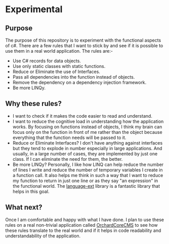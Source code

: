 # Experimental

## Purpose
The purpose of this repository is to experiment with the functional aspects of c#.
There are a few rules that I want to stick by and see if it is possible to use them in a real world application.
The rules are:-
- Use C# records for data objects.
- Use only static classes with static functions.
- Reduce or Eliminate the use of Interfaces.
- Pass all dependencies into the function instead of objects.
- Remove the dependency on a dependency injection framework.
- Be more LINQy.

## Why these rules?
- I want to check if it makes the code easier to read and understand.
- I want to reduce the cognitive load in understanding how the application works. By focusing on functions instead of objects, I think my brain can focus only on the function in front of me rather than the object because everything that the function needs will be passed to it. 
- Reduce or Eliminate Interfaces? I don't have anything against interfaces but they tend to explode in number especially in large applications. And usually, in a large number of cases, they are implemented by just one class. If I can eliminate the need for them, the better.
- Be more LINQy? Personally, I like how LINQ can help reduce the number of lines I write and reduce the number of temporary variables I create in a function call. It also helps me think in such a way that I want to reduce my function to return in just one line or as they say "an expression" in the functional world. The [language-ext](https://github.com/louthy/language-ext) library is a fantastic library that helps in this goal.

## What next?
Once I am comfortable and happy with what I have done. I plan to use these rules on a real non-trivial application called [OrchardCoreCMS](https://github.com/OrchardCMS/OrchardCore) to see how these rules translate to the real world and if it helps in code readability and understandability of the application.

